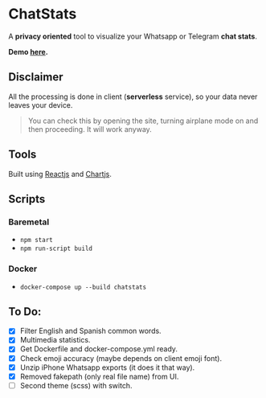 # ChatStats

A **privacy oriented** tool to visualize your Whatsapp or Telegram **chat stats**.

**Demo [here](chatstats.devve.space).**

## Disclaimer

All the processing is done in client (**serverless** service), so your data never leaves your device.

> You can check this by opening the site, turning airplane mode on and then proceeding. It will work anyway.

## Tools

Built using [Reactjs](https://reactjs.org/) and [Chartjs](https://github.com/jerairrest/react-chartjs-2).

## Scripts

### Baremetal

- `npm start`
- `npm run-script build`

### Docker

- `docker-compose up --build chatstats`

## To Do:

- [x] Filter English and Spanish common words.
- [x] Multimedia statistics.
- [x] Get Dockerfile and docker-compose.yml ready.
- [x] Check emoji accuracy (maybe depends on client emoji font).
- [x] Unzip iPhone Whatsapp exports (it does it that way).
- [x] Removed fakepath (only real file name) from UI.
- [ ] Second theme (scss) with switch.
